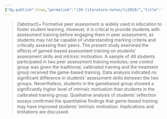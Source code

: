 ```yaml
---
{"dg-publish":true,"permalink":"/20-literature-notes/li2019/","title":"Using game-based training to improve students’ assessment skills and intrinsic motivation in peer assessment","tags":["game-based-learning","peer-assessment"],"noteIcon":"","created":"2024.08.30 17:34","updated":"2024.09.09 16:17"}
---
```



> [!abstract]+
> Formative peer assessment is widely used in education to foster student learning. However, it is critical to provide students with assessment training before engaging them in peer assessment, as students may not be capable of understanding marking criteria and critically assessing their peers. The present study examined the eﬀects of gamed-based assessment training on students’ assessment skills and intrinsic motivation. A sample of 48 students participated in two peer assessment training modules; one control group was given the traditional, calibrated training and the treatment group received the game-based training. Data analysis indicated no signiﬁcant diﬀerence in students’ assessment skills between the two groups. Nevertheless, students in the gamebased group showed a signiﬁcantly higher level of intrinsic motivation than students in the calibrated training group. Qualitative analysis of students’ reﬂection essays conﬁrmed the quantitative ﬁndings that game-based training may have improved students’ intrinsic motivation. Implications and limitations are discussed.
